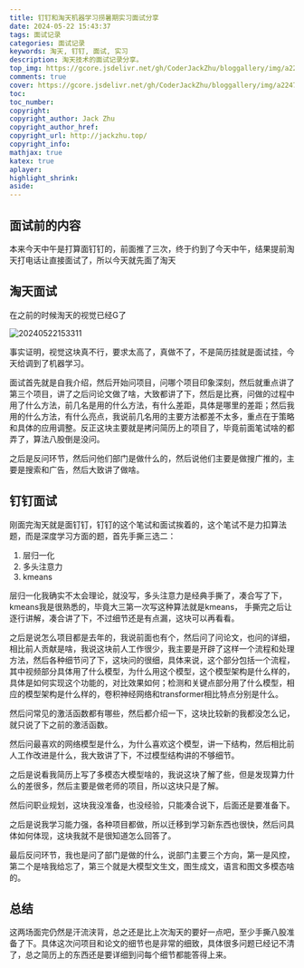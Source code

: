 ```yaml
---
title: 钉钉和淘天机器学习捞暑期实习面试分享
date: 2024-05-22 15:43:37
tags: 面试记录
categories: 面试记录
keywords: 淘天, 钉钉, 面试, 实习
description: 淘天技术的面试记录分享。
top_img: https://gcore.jsdelivr.net/gh/CoderJackZhu/bloggallery/img/a22477f98ae4f50717035574c2f85a32.jpeg
comments: true
cover: https://gcore.jsdelivr.net/gh/CoderJackZhu/bloggallery/img/a22477f98ae4f50717035574c2f85a32.jpeg
toc:
toc_number:
copyright:
copyright_author: Jack Zhu
copyright_author_href: 
copyright_url: http://jackzhu.top/
copyright_info: 
mathjax: true
katex: true
aplayer: 
highlight_shrink: 
aside: 
---
```


## 面试前的内容

本来今天中午是打算面钉钉的，前面推了三次，终于约到了今天中午，结果提前淘天打电话让直接面试了，所以今天就先面了淘天

## 淘天面试

在之前的时候淘天的视觉已经G了

![20240522153311](https://gcore.jsdelivr.net/gh/CoderJackZhu/bloggallery/img/20240522153311.png)

事实证明，视觉这块真不行，要求太高了，真做不了，不是简历挂就是面试挂，今天给调到了机器学习。

面试首先就是自我介绍，然后开始问项目，问哪个项目印象深刻，然后就重点讲了第三个项目，讲了之后问论文做了啥，大致都讲了下，然后是比赛，问做的过程中用了什么方法，前几名是用的什么方法，有什么差距，具体是哪里的差距；然后我用的什么方法，有什么亮点，我说前几名用的主要方法都差不太多，重点在于策略和具体的应用调整。反正这块主要就是拷问简历上的项目了，毕竟前面笔试啥的都弄了，算法八股倒是没问。

之后是反问环节，然后问他们部门是做什么的，然后说他们主要是做搜广推的，主要是搜索和广告，然后大致讲了做啥。

## 钉钉面试

刚面完淘天就是面钉钉，钉钉的这个笔试和面试挨着的，这个笔试不是力扣算法题，而是深度学习方面的题，首先手撕三选二：

1. 层归一化
2. 多头注意力
3. kmeans

层归一化我确实不太会理论，就没写，多头注意力是经典手撕了，凑合写了下，kmeans我是很熟悉的，毕竟大三第一次写这种算法就是kmeans， 手撕完之后让逐行讲解，凑合讲了下，不过细节还是有点漏，这块可以再看看。

之后是说怎么项目都是去年的，我说前面也有个，然后问了问论文，也问的详细，相比前人贡献是啥，我说这块前人工作很少，我主要是开辟了这样一个流程和处理方法，然后各种细节问了下，这块问的很细，具体来说，这个部分包括一个流程，其中视频部分具体用了什么模型，为什么用这个模型，这个模型架构是什么样的，具体是如何实现这个功能的，对比效果如何；检测和关键点部分用了什么模型，相应的模型架构是什么样的，卷积神经网络和transformer相比特点分别是什么。

然后问常见的激活函数都有哪些，然后都介绍一下，这块比较新的我都没怎么记，就只说了下之前的激活函数。

然后问最喜欢的网络模型是什么，为什么喜欢这个模型，讲一下结构，然后相比前人工作改进是什么，我大致讲了下，不过模型结构讲的不够细节。


之后是说看我简历上写了多模态大模型啥的，我说这块了解了些，但是发现算力什么的差很多，然后主要是做老师的项目，所以这块只是了解。

然后问职业规划，这块我没准备，也没经验，只能凑合说下，后面还是要准备下。

之后是说我学习能力强，各种项目都做，所以迁移到学习新东西也很快，然后问具体如何体现，这块我就不是很知道怎么回答了。

最后反问环节，我也是问了部门是做的什么，说部门主要三个方向，第一是风控，第二个是啥我给忘了，第三个就是大模型文生文，图生成文，语言和图文多模态啥的。

## 总结

这两场面完仍然是汗流浃背，总之还是比上次淘天的要好一点吧，至少手撕八股准备了下。具体这次问项目和论文的细节也是非常的细致，具体很多问题已经记不清了，总之简历上的东西还是要详细到问每个细节都能答得上来。
